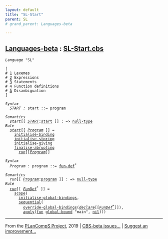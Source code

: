 ```yaml
---
layout: default
title: "SL-Start"
parent: SL
# grand_parent: Languages-beta

---
```


[Languages-beta] : [SL-Start.cbs]
-----------------------------

<div class="highlighter-rouge"><pre class="highlight"><code><i class="keyword">Language</i> <span id="Language_SL">"SL"</span></code></pre></div>
<div class="highlighter-rouge"><pre class="highlight"><code>[
# <a href="../SL-1-Lexemes/index.html#SectionNumber_1">1</a> Lexemes
# <a href="../SL-2-Expressions/index.html#SectionNumber_2">2</a> Expressions
# <a href="../SL-3-Statements/index.html#SectionNumber_3">3</a> Statements
# <a href="../SL-4-Definitions/index.html#SectionNumber_4">4</a> Function definitions
# <a href="../SL-Disambiguation/index.html#SectionNumber_A">A</a> Disambiguation
]</code></pre></div>


<div class="highlighter-rouge"><pre class="highlight"><code><i class="keyword">Syntax</i>
  <i class="keyword"></i><i class="var"><i class="var"><span id="VariableStem_START">START</span></i> :</i> <span class="syn-name"><span id="SyntaxName_start">start</span></span> ::= <span class="syn-name"><a href="#SyntaxName_program">program</a></span></code></pre></div>

<div class="highlighter-rouge"><pre class="highlight"><code><i class="keyword">Semantics</i>
  <i class="sem-name"><span id="SemanticsName_start">start</span></i>[[ <span id="Variable53_START"><i class="var"><a href="#VariableStem_START">START</a></i></span>:<span class="syn-name"><a href="#SyntaxName_start">start</a></span> ]] : => <span class="name"><a href="../../../../../Funcons-beta/Values/Primitive/Null/index.html#Name_null-type">null-type</a></span>
<i class="keyword">Rule</i>
  <i class="sem-name"><a href="#SemanticsName_start">start</a></i>[[ <span id="Variable67_Program"><i class="var"><a href="#VariableStem_Program">Program</a></i></span> ]] = 
    <span class="name"><a href="../../../../../Funcons-beta/Computations/Normal/Binding/index.html#Name_initialise-binding">initialise-binding</a></span> 
    <span class="name"><a href="../../../../../Funcons-beta/Computations/Normal/Storing/index.html#Name_initialise-storing">initialise-storing</a></span> 
    <span class="name"><a href="../../../../../Funcons-beta/Computations/Normal/Giving/index.html#Name_initialise-giving">initialise-giving</a></span>
    <span class="name"><a href="../../../../../Funcons-beta/Computations/Abnormal/Abrupting/index.html#Name_finalise-abrupting">finalise-abrupting</a></span>
      <i class="sem-name"><a href="#SemanticsName_run">run</a></i>[[<a href="#Variable67_Program"><i class="var">Program</i></a>]]</code></pre></div>
<div class="highlighter-rouge"><pre class="highlight"><code><i class="keyword">Syntax</i>
  <i class="keyword"></i><i class="var"><i class="var"><span id="VariableStem_Program">Program</span></i> :</i> <span class="syn-name"><span id="SyntaxName_program">program</span></span> ::= <span class="syn-name"><a href="../SL-4-Definitions/index.html#SyntaxName_fun-def">fun-def</a></span><sup class="sup">*</sup></code></pre></div>

<div class="highlighter-rouge"><pre class="highlight"><code><i class="keyword">Semantics</i>
  <i class="sem-name"><span id="SemanticsName_run">run</span></i>[[ <span id="Variable121_Program"><i class="var"><a href="#VariableStem_Program">Program</a></i></span>:<span class="syn-name"><a href="#SyntaxName_program">program</a></span> ]] : => <span class="name"><a href="../../../../../Funcons-beta/Values/Primitive/Null/index.html#Name_null-type">null-type</a></span>
<i class="keyword">Rule</i>
  <i class="sem-name"><a href="#SemanticsName_run">run</a></i>[[ <span id="Variable136_FunDef*"><i class="var"><a href="../SL-4-Definitions/index.html#VariableStem_FunDef">FunDef</a><sup class="sup">*</sup></i></span> ]] =
    <span class="name"><a href="../../../../../Funcons-beta/Computations/Normal/Binding/index.html#Name_scope">scope</a></span>(
      <span class="name"><a href="../SL-Funcons/index.html#Name_initialise-global-bindings">initialise-global-bindings</a></span>,
      <span class="name"><a href="../../../../../Funcons-beta/Computations/Normal/Flowing/index.html#Name_sequential">sequential</a></span>(
        <span class="name"><a href="../SL-Funcons/index.html#Name_override-global-bindings">override-global-bindings</a></span>(<i class="sem-name"><a href="../SL-4-Definitions/index.html#SemanticsName_declare">declare</a></i>[[<a href="#Variable136_FunDef*"><i class="var">FunDef<sup class="sup">*</sup></i></a>]]),
        <span class="name"><a href="../../../../../Funcons-beta/Values/Abstraction/Functions/index.html#Name_apply">apply</a></span>(<span class="name"><a href="../SL-Funcons/index.html#Name_fun">fun</a></span> <span class="name"><a href="../SL-Funcons/index.html#Name_global-bound">global-bound</a></span> "main", <span class="name"><a href="../../../../../Funcons-beta/Values/Composite/Lists/index.html#Name_nil">nil</a></span>)))</code></pre></div>



____

From the [PLanCompS Project], 2019 | [CBS-beta issues...] | [Suggest an improvement...]

[SL-Start.cbs]: SL-Start.cbs 
  "CBS SOURCE FILE"
[Funcons-beta]: /CBS-beta/docs/Funcons-beta
 "FUNCONS-BETA"
[Unstable-Funcons-beta]: /CBS-beta/docs/Unstable-Funcons-beta
  "UNSTABLE-FUNCONS-BETA"
[Languages-beta]: /CBS-beta/docs/Languages-beta
  "LANGUAGES-BETA"
[Unstable-Languages-beta]: /CBS-beta/docs/Unstable-Languages-beta
  "UNSTABLE-LANGUAGES-BETA"
[CBS-beta]:  "CBS-BETA"
[PLanCompS Project]: http://plancomps.org
  "PROGRAMMING LANGUAGE COMPONENTS AND SPECIFICATIONS PROJECT HOME PAGE"
[CBS-beta issues...]: https://github.com/plancomps/plancomps.github.io/issues
  "CBS-BETA ISSUE REPORTS ON GITHUB"
[Suggest an improvement...]: mailto:plancomps@gmail.com?Subject=CBS-beta%20-%20comment&Body=Re%3A%20CBS-beta%20specification%20at%20SL/SL-Start/SL-Start.cbs%0A%0AComment/Query/Issue/Suggestion%3A%0A%0A%0ASignature%3A%0A 
  "GENERATE AN EMAIL TEMPLATE"
